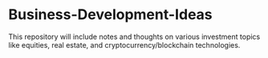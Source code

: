 # Business-Development-Ideas
This repository will include notes and thoughts on various investment topics like equities, real estate, and cryptocurrency/blockchain technologies.
